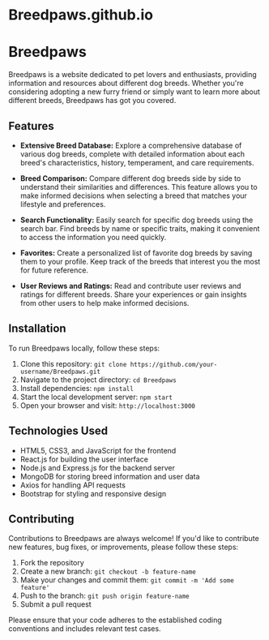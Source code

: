 # Breedpaws.github.io
# Breedpaws

Breedpaws is a website dedicated to pet lovers and enthusiasts, providing information and resources about different dog breeds. Whether you're considering adopting a new furry friend or simply want to learn more about different breeds, Breedpaws has got you covered.

## Features

- **Extensive Breed Database:** Explore a comprehensive database of various dog breeds, complete with detailed information about each breed's characteristics, history, temperament, and care requirements.

- **Breed Comparison:** Compare different dog breeds side by side to understand their similarities and differences. This feature allows you to make informed decisions when selecting a breed that matches your lifestyle and preferences.

- **Search Functionality:** Easily search for specific dog breeds using the search bar. Find breeds by name or specific traits, making it convenient to access the information you need quickly.

- **Favorites:** Create a personalized list of favorite dog breeds by saving them to your profile. Keep track of the breeds that interest you the most for future reference.

- **User Reviews and Ratings:** Read and contribute user reviews and ratings for different breeds. Share your experiences or gain insights from other users to help make informed decisions.

## Installation

To run Breedpaws locally, follow these steps:

1. Clone this repository: `git clone https://github.com/your-username/Breedpaws.git`
2. Navigate to the project directory: `cd Breedpaws`
3. Install dependencies: `npm install`
4. Start the local development server: `npm start`
5. Open your browser and visit: `http://localhost:3000`

## Technologies Used

- HTML5, CSS3, and JavaScript for the frontend
- React.js for building the user interface
- Node.js and Express.js for the backend server
- MongoDB for storing breed information and user data
- Axios for handling API requests
- Bootstrap for styling and responsive design

## Contributing

Contributions to Breedpaws are always welcome! If you'd like to contribute new features, bug fixes, or improvements, please follow these steps:

1. Fork the repository
2. Create a new branch: `git checkout -b feature-name`
3. Make your changes and commit them: `git commit -m 'Add some feature'`
4. Push to the branch: `git push origin feature-name`
5. Submit a pull request

Please ensure that your code adheres to the established coding conventions and includes relevant test cases.

